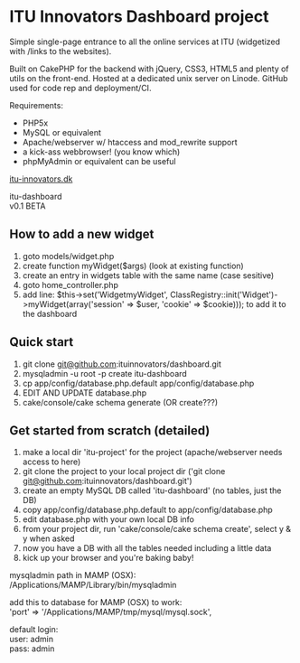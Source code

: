 # ITU Innovators Dashboard project

Simple single-page entrance to all the online services at ITU (widgetized with /links to the websites). 

Built on CakePHP for the backend with jQuery, CSS3, HTML5 and plenty of utils on the front-end. Hosted at a dedicated unix server on Linode. GitHub used for code rep and deployment/CI.

Requirements:  
- PHP5x  
- MySQL or equivalent  
- Apache/webserver w/ htaccess and mod_rewrite support  
- a kick-ass webbrowser! (you know which)  
- phpMyAdmin or equivalent can be useful  

[itu-innovators.dk](http://itu-innovators.dk)

itu-dashboard  
v0.1 BETA

## How to add a new widget

1. goto models/widget.php
2. create function myWidget($args) (look at existing function)
3. create an entry in widgets table with the same name (case sesitive)
4. goto home_controller.php
5. add line: $this->set('WidgetmyWidget', ClassRegistry::init('Widget')->myWidget(array('session' => $user, 'cookie' => $cookie))); to add it to the dashboard

## Quick start

1. git clone git@github.com:ituinnovators/dashboard.git
2. mysqladmin -u root -p create itu-dashboard
3. cp app/config/database.php.default app/config/database.php
4. EDIT AND UPDATE database.php
5. cake/console/cake schema generate (OR create???)

## Get started from scratch (detailed)

1. make a local dir 'itu-project' for the project (apache/webserver needs access to here)
2. git clone the project to your local project dir ('git clone git@github.com:ituinnovators/dashboard.git')
3. create an empty MySQL DB called 'itu-dashboard' (no tables, just the DB)
4. copy app/config/database.php.default to app/config/database.php
5. edit database.php with your own local DB info
6. from your project dir, run 'cake/console/cake schema create', select y & y when asked
7. now you have a DB with all the tables needed including a little data
8. kick up your browser and you're baking baby!

mysqladmin path in MAMP (OSX):  
/Applications/MAMP/Library/bin/mysqladmin

add this to database for MAMP (OSX) to work:  
'port' => '/Applications/MAMP/tmp/mysql/mysql.sock',

default login:  
user: admin  
pass: admin

